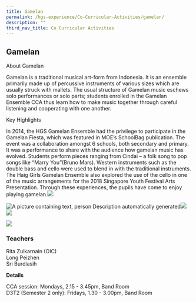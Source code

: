 ```yaml
---
title: Gamelan
permalink: /hgs-experience/Co-Curricular-Activities/gamelan/
description: ""
third_nav_title: Co Curricular Activities
---
```

## Gamelan

About Gamelan

Gamelan is a traditional musical art-form from Indonesia. It is an ensemble primarily made up of percussive instruments of various sizes which are usually struck with mallets. The usual structure of Gamelan music eschews solo performances or solo parts; students enrolled in the Gamelan Ensemble CCA thus learn how to make music together through careful listening and cooperating with one another. 

Key Highlights

In 2014, the HGS Gamelan Ensemble had the privilege to participate in the Gamelan Fiesta, which was featured in MOE’s SchoolBag publication. The event was a collaboration amongst 6 schools, both secondary and primary. It was a performance to share with the audience how gamelan music has evolved. Students perform pieces ranging from Cindai – a folk song to pop songs like “Marry You”(Bruno Mars). Western instruments such as the double bass and cello were used to blend in with the traditional instruments. The Haig Girls Gamelan Ensemble also explored the use of the cello in one of the music arrangements for the 2018 Singapore Youth Festival Arts Presentation. Through these experiences, the pupils have come to enjoy playing gamelan.![](https://lh4.googleusercontent.com/GGV55Ri-Z__zCMC28SOdViSZ0z5l93seNA8bfVsoYOZwlkP7r1zGtrfkAebc61a4snTsdwcctjnOphTBMVFd73nHNkhCrKt1o48Po1Q1y8KaxykswLFx4iw5RJpJq4uuoT88HvS-okrf)

![A picture containing text, person
Description automatically generated](https://lh3.googleusercontent.com/CMF-yh6KAVmkzl-kIXxFtFJSr0gun5Fs_v2bhcHXZczIzBu-IwJDSKdopToJQd_kb-9k35fH_iZgKwxJjkAnoIkui0-WNaBOKcvYpqe17_ckABJDDF8KLXWroqI0rtUyQp2EEsKJBLuKScpg6f1jVg)![](https://lh6.googleusercontent.com/rD2oVmN9XYecZGmTJvXHFH--lHF7eW1nT8e7t3QAWRQjfUzON7u1nC75iL0INyJkzB7_a3f7d0VfMAGCDniUO-vhjH5yopAeVNFsOu1QRB4OGSD9OFO0eMo86mOqlV5dblWXy_RopYev)![](https://lh6.googleusercontent.com/Dk6_Cm5DHlRc4j4qaovrLweWPE4R8CiRqvKInRuZPl9FofvuJVm0lR2EEQZie6GXYav1_eXJw_TjU-yrYB60_KGjzQUywIxZ3ngCQEzKkP4yRQGxri699SIZ2SVWNAbKLcz2esp7xy1R)

  

![](https://lh6.googleusercontent.com/8Yfmw9Itx8vtNT-03qVd2QdEXpsDpBjEcletRLzwErC_EWKFYKPymRJFe5m3GJFpd2t_AJKzSvWTOuCVlWuy9ncwcjQPv0jtf8VoBt-QUUlOHjmq4Eo-aQmiXMKbPXBd2sHuXgKz-Tv7)

### Teachers

Rita Zulkarnain (OIC)  
Long Peizhen  
Sri Burdiasih

**Details**

CCA session: Mondays, 2.15 - 3.45pm, Band Room  
D3T2 (Semester 2 only): Fridays, 1.30 - 3.00pm, Band Room